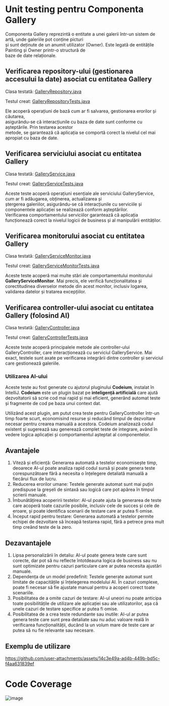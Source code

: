 # Unit testing pentru Componenta Gallery

Componenta Gallery reprezintă o entitate a unei galerii într-un sistem de artă, unde galeriile pot conține picturi \
și sunt deținute de un anumit utilizator (Owner). Este legată de entitățile Painting și Owner printr-o structură de \
baze de date relaționale.

## Verificarea repository-ului (gestionarea accesului la date) asociat cu entitatea Gallery

Clasa testată: [GalleryRepository.java](../../../FillTheVoid/src/main/java/com/taip/FillTheVoid/gallery/GalleryRepository.java)

Testul creat: [GalleryRepositoryTests.java](../../../FillTheVoid/src/test/java/com/taip/FillTheVoid/gallery/GalleryRepositoryTests.java)

Ele acoperă operațiuni de bază cum ar fi salvarea, gestionarea erorilor și căutarea, \
asigurându-se că interacțiunile cu baza de date sunt conforme cu așteptările. Prin testarea acestor \
metode, se garantează că aplicația se comportă corect la nivelul cel mai apropiat cu baza de date.

## Verificarea serviciului asociat cu entitatea Gallery

Clasa testată: [GalleryService.java](../../../FillTheVoid/src/main/java/com/taip/FillTheVoid/gallery/GalleryService.java)

Testul creat: [GalleryServiceTests.java](../../../FillTheVoid/src/test/java/com/taip/FillTheVoid/gallery/GalleryServiceTests.java)

Aceste teste acoperă operațiuni esențiale ale serviciului GalleryService, cum ar fi adăugarea, obținerea, actualizarea și \
ștergerea galeriilor, asigurându-se că interacțiunile cu serviciile și componentele aplicației se realizează conform așteptărilor. \
Verificarea comportamentului serviciilor garantează că aplicația funcționează corect la nivelul logicii de business și al manipulării entităților.

## Verificarea monitorului asociat cu entitatea Gallery

Clasa testată: [GalleryServiceMonitor.java](../../FillTheVoid/src/main/java/com/taip/FillTheVoid/gallery/GalleryServiceMonitor.java)

Testul creat: [GalleryServiceMonitorTests.java](../../FillTheVoid/src/test/java/com/taip/FillTheVoid/gallery/GalleryServiceMonitorTests.java)

Aceste teste acoperă mai multe stări ale comportamentului monitorului **GalleryServiceMonitor**. Mai precis, ele verifică funcționalitatea 
și corectitudinea diverselor metode din acest monitor, inclusiv logarea, validarea datelor și tratarea excepțiilor.

## Verificarea controller-ului asociat cu entitatea Gallery (folosind AI)

Clasa testată: [GalleryController.java](../../FillTheVoid/src/main/java/com/taip/FillTheVoid/gallery/GalleryController.java)

Testul creat: [GalleryControllerTests.java](../../FillTheVoid/src/test/java/com/taip/FillTheVoid/gallery/GalleryControllerTests.java)

Aceste teste acoperă principalele metode ale controller-ului GalleryController, care interacționează cu serviciul GalleryService. 
Mai exact, testele sunt axate pe verificarea integrării dintre controller și serviciul care gestionează galeriile.

### Utilizarea AI-ului

Aceste teste au fost generate cu ajutorul pluginului **Codeium**, instalat în IntelliJ. **Codeium** este un plugin bazat pe **inteligență artificială** care ajută dezvoltatorii să scrie cod mai rapid și mai eficient, generând automat teste și fragmente de cod pe baza unui context dat.

Utilizând acest plugin, am putut crea teste pentru GalleryController într-un timp foarte scurt, economisind resurse și reducând timpul de dezvoltare necesar pentru crearea manuală a acestora. Codeium analizează codul existent și sugerează sau generează complet teste de integrare, având în vedere logica aplicației și comportamentul așteptat al componentelor.

## Avantajele 
1. Viteză și eficiență: Generarea automată a testelor economisește timp, deoarece AI-ul poate analiza rapid codul sursă și poate genera teste corespunzătoare fără a necesita o înțelegere detaliată manuală a fiecărui flux de lucru.
2. Reducerea erorilor umane: Testele generate automat sunt mai puțin predispuse la greșeli de sintaxă sau logică care pot apărea în timpul scrierii manuale.
3. Îmbunătățirea acoperirii testelor: AI-ul poate ajuta la generarea de teste care acoperă toate cazurile posibile, inclusiv cele de succes și cele de eroare, și poate identifica scenarii de testare care ar putea fi omise.
4. Început rapid pentru testare: Generarea automată a testelor permite echipei de dezvoltare să înceapă testarea rapid, fără a petrece prea mult timp creând teste de la zero.

## Dezavantajele 
1. Lipsa personalizării în detaliu: AI-ul poate genera teste care sunt corecte, dar pot să nu reflecte întotdeauna logica de business sau nu sunt optimizate pentru cazuri particulare care ar putea necesita ajustări manuale.
2. Dependența de un model predefinit: Testele generate automat sunt limitate de capacitățile și înțelegerea modelului AI. În cazuri complexe, poate fi necesar să fie ajustate manual pentru a acoperi corect toate scenariile.
3. Posibilitatea de a omite cazuri de testare: AI-ul uneori nu poate anticipa toate posibilitățile de utilizare ale aplicației sau ale utilizatorilor, așa că unele cazuri de testare specifice ar putea fi omise.
4. Posibilitatea de a crea teste redundante sau inutile: AI-ul ar putea genera teste care sunt prea detaliate sau nu aduc valoare reală în verificarea funcționalității, ducând la un volum mare de teste care ar putea să nu fie relevante sau necesare.

## Exemplu de utilizare

https://github.com/user-attachments/assets/14c3e49a-ad4b-449b-bd5c-f4aa631839ef

# Code Coverage

![image](https://github.com/user-attachments/assets/bc1f4b8c-23c8-4433-9304-6e418f9fecd0)




